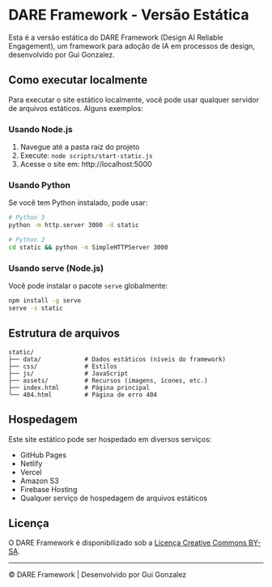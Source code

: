# DARE Framework - Versão Estática

Esta é a versão estática do DARE Framework (Design AI Reliable Engagement), um framework para adoção de IA em processos de design, desenvolvido por Gui Gonzalez.

## Como executar localmente

Para executar o site estático localmente, você pode usar qualquer servidor de arquivos estáticos. Alguns exemplos:

### Usando Node.js

1. Navegue até a pasta raiz do projeto
2. Execute: `node scripts/start-static.js`
3. Acesse o site em: http://localhost:5000

### Usando Python

Se você tem Python instalado, pode usar:

```bash
# Python 3
python -m http.server 3000 -d static

# Python 2
cd static && python -m SimpleHTTPServer 3000
```

### Usando serve (Node.js)

Você pode instalar o pacote `serve` globalmente:

```bash
npm install -g serve
serve -s static
```

## Estrutura de arquivos

```
static/
├── data/            # Dados estáticos (níveis do framework)
├── css/             # Estilos
├── js/              # JavaScript
├── assets/          # Recursos (imagens, ícones, etc.)
├── index.html       # Página principal
└── 404.html         # Página de erro 404
```

## Hospedagem

Este site estático pode ser hospedado em diversos serviços:

- GitHub Pages
- Netlify
- Vercel
- Amazon S3
- Firebase Hosting
- Qualquer serviço de hospedagem de arquivos estáticos

## Licença

O DARE Framework é disponibilizado sob a [Licença Creative Commons BY-SA](https://creativecommons.org/licenses/by-sa/4.0/).

---

© DARE Framework | Desenvolvido por Gui Gonzalez